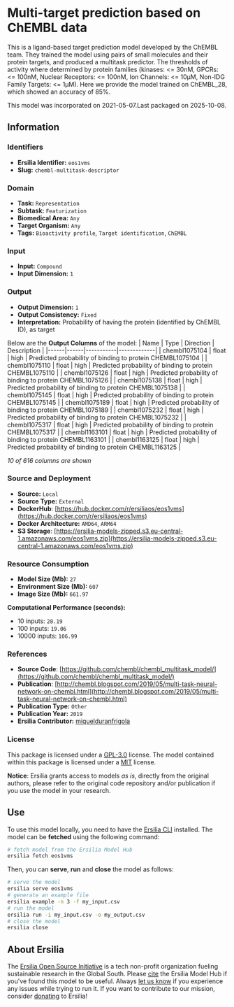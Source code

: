 # Multi-target prediction based on ChEMBL data

This is a ligand-based target prediction model developed by the ChEMBL team. They trained the model using pairs of small molecules and their protein targets, and produced a multitask predictor. The thresholds of activity where determined by protein families (kinases: <= 30nM,  GPCRs: <= 100nM, Nuclear Receptors: <= 100nM, Ion Channels: <= 10μM, Non-IDG Family Targets: <= 1μM). Here we provide the model trained on ChEMBL\_28, which showed an accuracy of 85%.

This model was incorporated on 2021-05-07.Last packaged on 2025-10-08.

## Information
### Identifiers
- **Ersilia Identifier:** `eos1vms`
- **Slug:** `chembl-multitask-descriptor`

### Domain
- **Task:** `Representation`
- **Subtask:** `Featurization`
- **Biomedical Area:** `Any`
- **Target Organism:** `Any`
- **Tags:** `Bioactivity profile`, `Target identification`, `ChEMBL`

### Input
- **Input:** `Compound`
- **Input Dimension:** `1`

### Output
- **Output Dimension:** `1`
- **Output Consistency:** `Fixed`
- **Interpretation:** Probability of having the protein (identified by ChEMBL ID), as target

Below are the **Output Columns** of the model:
| Name | Type | Direction | Description |
|------|------|-----------|-------------|
| chembl1075104 | float | high | Predicted probability of binding to protein CHEMBL1075104 |
| chembl1075110 | float | high | Predicted probability of binding to protein CHEMBL1075110 |
| chembl1075126 | float | high | Predicted probability of binding to protein CHEMBL1075126 |
| chembl1075138 | float | high | Predicted probability of binding to protein CHEMBL1075138 |
| chembl1075145 | float | high | Predicted probability of binding to protein CHEMBL1075145 |
| chembl1075189 | float | high | Predicted probability of binding to protein CHEMBL1075189 |
| chembl1075232 | float | high | Predicted probability of binding to protein CHEMBL1075232 |
| chembl1075317 | float | high | Predicted probability of binding to protein CHEMBL1075317 |
| chembl1163101 | float | high | Predicted probability of binding to protein CHEMBL1163101 |
| chembl1163125 | float | high | Predicted probability of binding to protein CHEMBL1163125 |

_10 of 616 columns are shown_
### Source and Deployment
- **Source:** `Local`
- **Source Type:** `External`
- **DockerHub**: [https://hub.docker.com/r/ersiliaos/eos1vms](https://hub.docker.com/r/ersiliaos/eos1vms)
- **Docker Architecture:** `AMD64`, `ARM64`
- **S3 Storage**: [https://ersilia-models-zipped.s3.eu-central-1.amazonaws.com/eos1vms.zip](https://ersilia-models-zipped.s3.eu-central-1.amazonaws.com/eos1vms.zip)

### Resource Consumption
- **Model Size (Mb):** `27`
- **Environment Size (Mb):** `607`
- **Image Size (Mb):** `661.97`

**Computational Performance (seconds):**
- 10 inputs: `28.19`
- 100 inputs: `19.06`
- 10000 inputs: `106.99`

### References
- **Source Code**: [https://github.com/chembl/chembl_multitask_model/](https://github.com/chembl/chembl_multitask_model/)
- **Publication**: [http://chembl.blogspot.com/2019/05/multi-task-neural-network-on-chembl.html](http://chembl.blogspot.com/2019/05/multi-task-neural-network-on-chembl.html)
- **Publication Type:** `Other`
- **Publication Year:** `2019`
- **Ersilia Contributor:** [miquelduranfrigola](https://github.com/miquelduranfrigola)

### License
This package is licensed under a [GPL-3.0](https://github.com/ersilia-os/ersilia/blob/master/LICENSE) license. The model contained within this package is licensed under a [MIT](LICENSE) license.

**Notice**: Ersilia grants access to models _as is_, directly from the original authors, please refer to the original code repository and/or publication if you use the model in your research.


## Use
To use this model locally, you need to have the [Ersilia CLI](https://github.com/ersilia-os/ersilia) installed.
The model can be **fetched** using the following command:
```bash
# fetch model from the Ersilia Model Hub
ersilia fetch eos1vms
```
Then, you can **serve**, **run** and **close** the model as follows:
```bash
# serve the model
ersilia serve eos1vms
# generate an example file
ersilia example -n 3 -f my_input.csv
# run the model
ersilia run -i my_input.csv -o my_output.csv
# close the model
ersilia close
```

## About Ersilia
The [Ersilia Open Source Initiative](https://ersilia.io) is a tech non-profit organization fueling sustainable research in the Global South.
Please [cite](https://github.com/ersilia-os/ersilia/blob/master/CITATION.cff) the Ersilia Model Hub if you've found this model to be useful. Always [let us know](https://github.com/ersilia-os/ersilia/issues) if you experience any issues while trying to run it.
If you want to contribute to our mission, consider [donating](https://www.ersilia.io/donate) to Ersilia!
